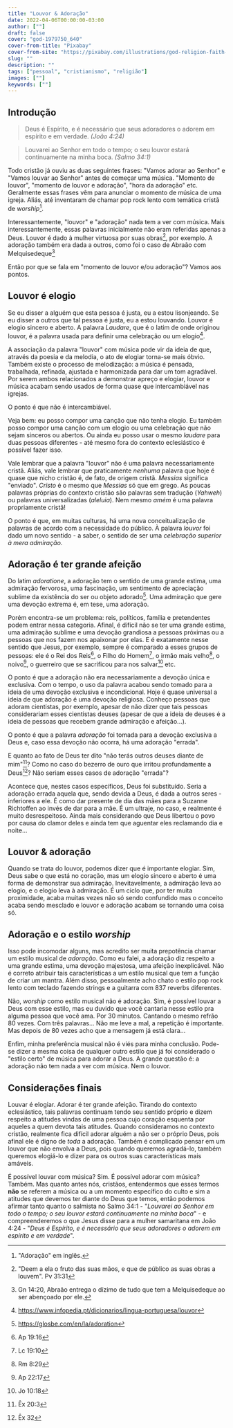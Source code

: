 ```yaml
---
title: "Louvor & Adoração"
date: 2022-04-06T00:00:00-03:00
author: [""]
draft: false
cover: "god-1979750_640"
cover-from-title: "Pixabay"
cover-from-site: "https://pixabay.com/illustrations/god-religion-faith-spirituality-1979750/"
slug: ""
description: ""
tags: ["pessoal", "cristianismo", "religião"]
images: [""]
keywords: [""]
---
```


## Introdução
> Deus é Espírito, e é necessário que seus adoradores o adorem em espírito e em verdade. *(João 4:24)*

> Louvarei ao Senhor em todo o tempo; o seu louvor estará continuamente na minha boca. *(Salmo 34:1)*

Todo cristão já ouviu as duas seguintes frases: "Vamos adorar ao Senhor" e "Vamos louvar ao Senhor" antes de começar uma música.
"Momento de louvor", "momento de louvor e adoração", "hora da adoração" etc.
Geralmente essas frases vêm para anunciar o momento de música de uma igreja.
Aliás, até inventaram de chamar pop rock lento com temática cristã de *worship*[^worship].
[^worship]: "Adoração" em inglês.

Interessantemente, "louvor" e "adoração" nada tem a ver com música.
Mais interessantemente, essas palavras inicialmente não eram referidas apenas a Deus.
Louvor é dado à mulher virtuosa por suas obras[^mulher-virtuosa], por exemplo.
A adoração também era dada a outros, como foi o caso de Abraão com Melquisedeque[^melquisedeque]
[^mulher-virtuosa]: "Deem a ela o fruto das suas mãos, e que de público as suas obras a louvem". Pv 31:31
[^melquisedeque]: Gn 14:20, Abraão entrega o dízimo de tudo que tem a Melquisedeque ao ser abençoado por ele.

Então por que se fala em "momento de louvor e/ou adoração"?
Vamos aos pontos.

## Louvor é elogio
Se eu disser a alguém que esta pessoa é justa, eu a estou lisonjeando.
Se eu disser a outros que tal pessoa é justa, eu a estou louvando.
Louvor é elogio sincero e aberto.
A palavra *Laudare*, que é o latim de onde originou louvor, é a palavra usada para definir uma celebração ou um elogio[^laudare].
[^laudare]: https://www.infopedia.pt/dicionarios/lingua-portuguesa/louvor

A associação da palavra "louvor" com música pode vir da ideia de que, através da poesia e da melodia, o ato de elogiar torna-se mais óbvio.
Também existe o processo de melodização: a música é pensada, trabalhada, refinada, ajustada e harmonizada para dar um tom agradável.
Por serem ambos relacionados a demonstrar apreço e elogiar, louvor e música acabam sendo usados de forma quase que intercambiável nas igrejas.

O ponto é que não é intercambiável.

Veja bem: eu posso compor uma canção que não tenha elogio.
Eu também posso compor uma canção com um elogio ou uma celebração que não sejam sinceros ou abertos.
Ou ainda eu posso usar o mesmo *laudare* para duas pessoas diferentes - até mesmo fora do contexto eclesiástico é possível fazer isso.

Vale lembrar que a palavra "louvor" não é uma palavra necessariamente cristã.
Aliás, vale lembrar que praticamente *nenhuma* palavra que hoje é quase que nicho cristão é, de fato, de origem cristã.
*Messias* significa "enviado".
*Cristo* é o mesmo que *Messias* só que em grego.
As poucas palavras próprias do contexto cristão são palavras sem tradução (*Yahweh*) ou palavras universalizadas (*aleluia*).
Nem mesmo *amém* é uma palavra propriamente cristã!

O ponto é que, em muitas culturas, há uma nova conceitualização de palavras de acordo com a necessidade do público.
À palavra *louvor* foi dado um novo sentido - a saber, o sentido de ser uma *celebração superior à mera admiração*.


## Adoração é ter grande afeição

Do latim *adoratione*, a adoração tem o sentido de uma grande estima, uma admiração fervorosa, uma fascinação, um sentimento de apreciação sublime da existência do ser ou objeto adorado[^adoratione].
Uma admiração que gere uma devoção extrema é, em tese, uma adoração.
[^adoratione]: https://glosbe.com/en/la/adoration

Porém encontra-se um problema: reis, políticos, família e pretendentes podem entrar nessa categoria.
Afinal, é difícil não se ter uma grande estima, uma admiração sublime e uma devoção grandiosa a pessoas próximas ou a pessoas que nos fazem nos apaixonar por elas.
E é exatamente nesse sentido que Jesus, por exemplo, sempre é comparado a esses grupos de pessoas: ele é o Rei dos Reis[^rei], o Filho do Homem[^filho-do-homem], o irmão mais velho[^irmao], o noivo[^noivo], o guerreiro que se sacrificou para nos salvar[^sacrificou] etc.
[^rei]: Ap 19:16
[^filho-do-homem]: Lc 19:10
[^irmao]: Rm 8:29
[^noivo]: Ap 22:17
[^sacrificou]: Jo 10:18

O ponto é que a adoração não era necessariamente a devoção única e exclusiva.
Com o tempo, o uso da palavra acabou sendo tomado para a ideia de uma devoção exclusiva e incondicional.
Hoje é quase universal a ideia de que adoração é uma devoção religiosa.
Conheço pessoas que adoram cientistas, por exemplo, apesar de não dizer que tais pessoas considerariam esses cientistas deuses (apesar de que a ideia de deuses é a ideia de pessoas que recebem grande admiração e afeição...).

O ponto é que a palavra *adoração* foi tomada para a devoção exclusiva a Deus e, caso essa devoção não ocorra, há uma adoração "errada".

E quanto ao fato de Deus ter dito "não terás outros deuses diante de mim"[^outros-deuses]?
Como no caso do bezerro de ouro que irritou profundamente a Deus[^bezerro]?
Não seriam esses casos de adoração "errada"?
[^outros-deuses]: Êx 20:3
[^bezerro]: Êx 32

Acontece que, nestes casos específicos, Deus foi substituído.
Seria a adoração errada aquela que, sendo devida a Deus, é dada a outros seres - inferiores a ele.
É como dar presente de dia das mães para a Suzanne Richtoffen ao invés de dar para a mãe.
É um ultraje, no caso, e realmente é muito desrespeitoso.
Ainda mais considerando que Deus libertou o povo por causa do clamor deles e ainda tem que aguentar eles reclamando dia e noite...


## Louvor & adoração

Quando se trata do louvor, podemos dizer que é importante elogiar.
Sim, Deus sabe o que está no coração, mas um elogio sincero e aberto é uma forma de demonstrar sua admiração.
Inevitavelmente, a admiração leva ao elogio, e o elogio leva à admiração.
É um ciclo que, por ter muita proximidade, acaba muitas vezes não só sendo confundido mas o conceito acaba sendo mesclado e louvor e adoração acabam se tornando uma coisa só.


## Adoração e o estilo *worship*

Isso pode incomodar alguns, mas acredito ser muita prepotência chamar um estilo musical de *adoração*.
Como eu falei, a adoração diz respeito a uma grande estima, uma devoção majestosa, uma afeição inexplicável.
Não é correto atribuir tais características a um estilo musical que tem a função de criar um mantra.
Além disso, pessoalmente acho chato o estilo pop rock lento com teclado fazendo strings e a guitarra com 837 reverbs diferentes.

Não, *worship* como estilo musical não é adoração.
Sim, é possível louvar a Deus com esse estilo, mas eu duvido que você cantaria nesse estilo pra alguma pessoa que você ama.
Por 30 minutos.
Cantando o mesmo refrão 80 vezes.
Com três palavras...
Não me leve a mal, a repetição é importante.
Mas depois de 80 vezes acho que a mensagem já está clara...

Enfim, minha preferência musical não é viés para minha conclusão.
Pode-se dizer a mesma coisa de qualquer outro estilo que já foi considerado o "estilo certo" de música para adorar a Deus.
A grande questão é: a adoração não tem nada a ver com música.
Nem o louvor.


## Considerações finais

Louvar é elogiar.
Adorar é ter grande afeição.
Tirando do contexto eclesiástico, tais palavras continuam tendo seu sentido próprio e dizem respeito a atitudes vindas de uma pessoa cujo coração esquenta por aqueles a quem devota tais atitudes.
Quando consideramos no contexto cristão, realmente fica difícil adorar alguém a não ser o próprio Deus, pois afinal ele é digno de *toda* a adoração.
Também é complicado pensar em um louvor que não envolva a Deus, pois quando queremos agradá-lo, também queremos elogiá-lo e dizer para os outros suas características mais amáveis.

É possível louvar com música? Sim.
É possível adorar com música? Também.
Mas quanto antes nós, cristãos, entendermos que esses termos **não** se referem a música ou a um momento específico do culto e sim a atitudes que devemos ter diante do Deus que temos, então podemos afirmar tanto quanto o salmista no Salmo 34:1 - "*Louvarei ao Senhor em todo o tempo; o seu louvor estará continuamente na minha boca*" - e compreenderemos o que Jesus disse para a mulher samaritana em João 4:24 - "*Deus é Espírito, e é necessário que seus adoradores o adorem em espírito e em verdade*".
